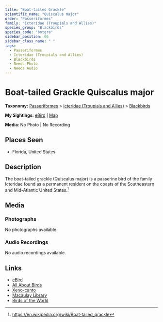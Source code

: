 ```yaml
---
title: "Boat-tailed Grackle"
scientific_name: "Quiscalus major"
order: "Passeriformes"
family: "Icteridae (Troupials and Allies)"
species_group: "Blackbirds"
species_code: "botgra"
sidebar_position: 66
sidebar_class_name: " "
tags: 
  - Passeriformes
  - Icteridae (Troupials and Allies)
  - Blackbirds
  - Needs Photo
  - Needs Audio
---
```


# Boat-tailed Grackle <span className='sci_name'>Quiscalus major</span>

**Taxonomy:** [Passeriformes](/tags/passeriformes) > [Icteridae (Troupials and Allies)](/tags/icteridae-troupials-and-allies) > [Blackbirds](/tags/blackbirds)

**My Sightings:** [eBird](https://ebird.org/lifelist?r=world&time=life&spp=botgra) | [Map](/map?species_code=botgra)

**Media**: No Photo | No Recording

## Places Seen

* Florida, United States

## Description
The boat-tailed grackle (Quiscalus major) is a passerine bird of the family Icteridae found as a permanent resident on the coasts of the Southeastern and Mid-Atlantic United States.[^1]

[^1]: https://en.wikipedia.org/wiki/Boat-tailed_grackle

## Media
### Photographs
No photographs available.

### Audio Recordings
No audio recordings available.

## Links
* [eBird](https://ebird.org/species/botgra) 
* [All About Birds](https://www.allaboutbirds.org/guide/botgra) 
* [Xeno-canto](https://www.xeno-canto.org/species/quiscalus-major) 
* [Macaulay Library](https://search.macaulaylibrary.org/catalog?taxonCode=botgra&sort=rating_rank_desc)
* [Birds of the World](https://birdsoftheworld.org/bow/species/botgra)
